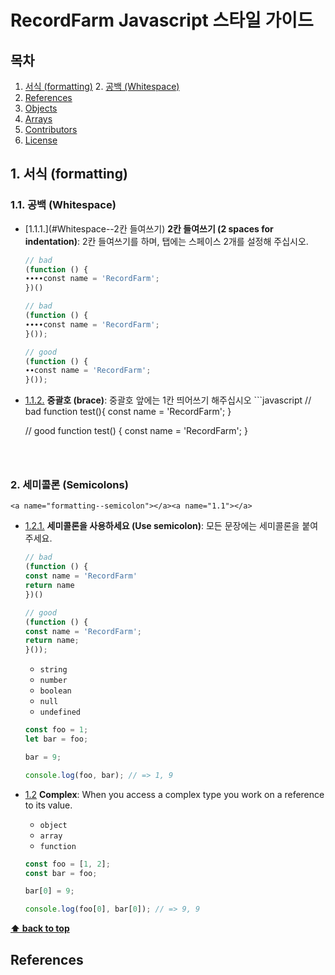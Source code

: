 # RecordFarm Javascript 스타일 가이드

## 목차
  1. [서식 (formatting)](#formatting)
    2. [공백 (Whitespace)](#whitespace)
  1. [References](#references)
  1. [Objects](#objects)
  1. [Arrays](#arrays)
  1. [Contributors](#contributors)
  1. [License](#license)


## 1. 서식 (formatting)

### 1.1. 공백 (Whitespace)

  <a name="Whitespace--2칸 들여쓰기"></a><a name="1.1"></a>
  - [1.1.1.](#Whitespace--2칸 들여쓰기) **2칸 들여쓰기 (2 spaces for indentation)**: 2칸 들여쓰기를 하며, 탭에는 스페이스 2개를 설정해 주십시오.
  

    ```javascript
    // bad
    (function () {
    ∙∙∙∙const name = 'RecordFarm';
    })()

    // bad
    (function () {
    ∙∙∙∙const name = 'RecordFarm';
    }());
    
    // good
    (function () {
    ∙∙const name = 'RecordFarm';
    }());
    ```


  <a name="Whitespace--brace"></a><a name="1.2"></a>
  - [1.1.2.](#Whitespace--brace) **중괄호 (brace)**: 중괄호 앞에는 1칸 띄어쓰기 해주십시오
        ```javascript
    // bad
    function test(){
      const name = 'RecordFarm';
    }

    // good
    function test() {
      const name = 'RecordFarm';
    }
    ```



### 2. 세미콜론 (Semicolons)
    <a name="formatting--semicolon"></a><a name="1.1"></a>
  - [1.2.1.](#formatting--semicolon) **세미콜론을 사용하세요 (Use semicolon)**: 모든 문장에는 세미콜론을 붙여주세요.
      ```javascript
    // bad
    (function () {
      const name = 'RecordFarm'
      return name
    })()

    // good
    (function () {
      const name = 'RecordFarm';
      return name;
    }());
    ```
    
  
  
  
  
  
  
  
  
  
  
    

    + `string`
    + `number`
    + `boolean`
    + `null`
    + `undefined`

    ```javascript
    const foo = 1;
    let bar = foo;

    bar = 9;

    console.log(foo, bar); // => 1, 9
    ```

  <a name="types--complex"></a><a name="1.2"></a>
  - [1.2](#types--complex)  **Complex**: When you access a complex type you work on a reference to its value.

    + `object`
    + `array`
    + `function`

    ```javascript
    const foo = [1, 2];
    const bar = foo;

    bar[0] = 9;

    console.log(foo[0], bar[0]); // => 9, 9
    ```

**[⬆ back to top](#table-of-contents)**



## References
